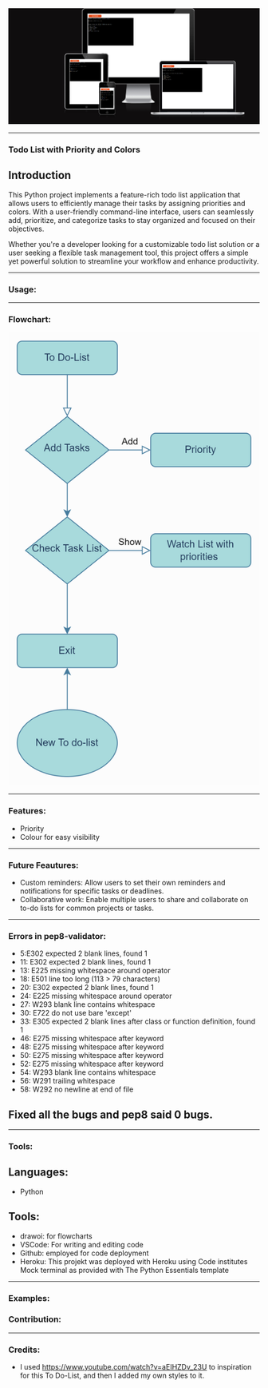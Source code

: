
<img src="images\FireShot Capture 010 - Am I Responsive_ - ui.dev.png">

<hr>

### Todo List with Priority and Colors
## Introduction
This Python project implements a feature-rich todo list application that allows users to efficiently manage their tasks by assigning priorities and colors. With a user-friendly command-line interface, users can seamlessly add, prioritize, and categorize tasks to stay organized and focused on their objectives.

Whether you're a developer looking for a customizable todo list solution or a user seeking a flexible task management tool, this project offers a simple yet powerful solution to streamline your workflow and enhance productivity.
 
<hr>

### Usage: 

<hr>

### Flowchart:

<img src="images\flowchart.png">

<hr>

### Features: 
* Priority 
* Colour for easy visibility

<hr>

### Future Feautures:
* Custom reminders: Allow users to set their own reminders and notifications for specific tasks or deadlines.
* Collaborative work: Enable multiple users to share and collaborate on to-do lists for common projects or tasks.

<hr>

### Errors in pep8-validator:
* 5:E302 expected 2 blank lines, found 1
* 11: E302 expected 2 blank lines, found 1
* 13: E225 missing whitespace around operator
* 18: E501 line too long (113 > 79 characters)
* 20: E302 expected 2 blank lines, found 1
* 24: E225 missing whitespace around operator
* 27: W293 blank line contains whitespace
* 30: E722 do not use bare 'except'
* 33: E305 expected 2 blank lines after class or function definition, found 1
* 46: E275 missing whitespace after keyword
* 48: E275 missing whitespace after keyword
* 50: E275 missing whitespace after keyword
* 52: E275 missing whitespace after keyword
* 54: W293 blank line contains whitespace
* 56: W291 trailing whitespace
* 58: W292 no newline at end of file

## Fixed all the bugs and pep8 said 0 bugs.

<hr>

### Tools:
##  Languages:
* Python

## Tools:
* drawoi: for flowcharts
* VSCode: For writing and editing code
* Github: employed for code deployment
* Heroku: This projekt was deployed with Heroku using Code institutes Mock terminal as provided with The Python Essentials template

<hr>

### Examples: 
### Contribution: 

<hr>

### Credits:
* I used https://www.youtube.com/watch?v=aEIHZDv_23U to inspiration for this To Do-List, and then I added my own styles to it.

